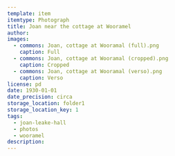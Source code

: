 ```yaml
---
template: item
itemtype: Photograph
title: Joan near the cottage at Wooramel
author: 
images:
  - commons: Joan, cottage at Wooramal (full).png
    caption: Full
  - commons: Joan, cottage at Wooramal (cropped).png
    caption: Cropped
  - commons: Joan, cottage at Wooramal (verso).png
    caption: Verso
license: pd
date: 1930-01-01
date_precision: circa
storage_location: folder1
storage_location_key: 1
tags:
  - joan-leake-hall
  - photos
  - wooramel
description: 
---
```

